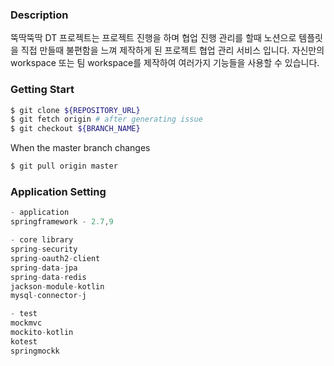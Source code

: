 ### Description
뚝딱뚝딱 DT 프로젝트는 프로젝트 진행을 하며 협업 진행 관리를 할때 노션으로 템플릿을 직접 만들때 불편함을 느껴 제작하게 된 프로젝트 협업 관리 
서비스 입니다. 자신만의 workspace 또는 팀 workspace를 제작하여 여러가지 기능들을 사용할 수 있습니다.


### Getting Start
```bash
$ git clone ${REPOSITORY_URL}
$ git fetch origin # after generating issue
$ git checkout ${BRANCH_NAME}
```

When the master branch changes
```bash
$ git pull origin master
```


### Application Setting
```a
- application 
springframework - 2.7,9

- core library
spring-security
spring-oauth2-client
spring-data-jpa
spring-data-redis
jackson-module-kotlin
mysql-connector-j

- test
mockmvc
mockito-kotlin
kotest
springmockk
```

